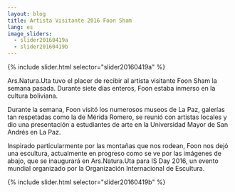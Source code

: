 ```yaml
---
layout: blog
title: Artista Visitante 2016 Foon Sham
lang: es
image_sliders:
  - slider20160419a
  - slider20160419b
---
```


{% include slider.html selector="slider20160419a" %}

Ars.Natura.Uta tuvo el placer de recibir al artista visitante Foon Sham la semana pasada. Durante siete días enteros, Foon estaba inmerso en la cultura boliviana.

Durante la semana, Foon visitó los numerosos museos de La Paz, galerías tan respetadas como la de Mérida Romero, se reunió con artistas locales y dio una presentación a estudiantes de arte en la Universidad Mayor de San Andrés en La Paz.

Inspirado particularmente por las montañas que nos rodean, Foon nos dejó una escultura, actualmente en progreso como se ve por las imágenes de abajo, que se inaugurará en Ars.Natura.Uta para IS Day 2016, un evento mundial organizado por la Organización Internacional de Escultura.

{% include slider.html selector="slider20160419b" %}
